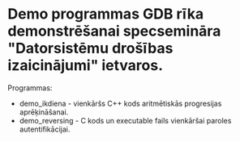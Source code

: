 # Demo programmas GDB rīka demonstrēšanai specsemināra "Datorsistēmu drošības izaicinājumi" ietvaros.

Programmas:
 * demo_ikdiena - vienkāršs C++ kods aritmētiskās progresijas aprēķināšanai.
 * demo_reversing - C kods un executable fails vienkāršai paroles autentifikācijai.
